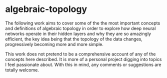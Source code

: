 # algebraic-topology
The following work aims to cover some of the the most important concepts and definitions of algebraic topology in order to explore how deep neural networks operate in their hidden layers and why they are so amazingly efficient, the key idea being that the topology of the data changes, progressively becoming more and more simple.
 <br>

This work does not pretend to be a comprehensive account of any of the concepts here described. It is more of a personal project digging into topics I feel passionate about. With this in mind, any comments or suggestions are totally welcome.


